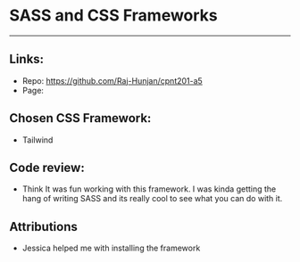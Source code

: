 # SASS and CSS Frameworks
---

## Links:
- Repo: https://github.com/Raj-Hunjan/cpnt201-a5
- Page: 

## Chosen CSS Framework:
- Tailwind

## Code review:
- Think It was fun working with this framework. I was kinda getting the hang of writing SASS and its really cool to see what you can do with it.

## Attributions
- Jessica helped me with installing the framework
